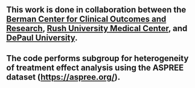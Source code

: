 ## This work is done in collaboration between the [Berman Center for Clinical Outcomes and Research](https://nam10.safelinks.protection.outlook.com/?url=https%3A%2F%2Fwww.hhrinstitute.org%2Four-research%2Fberman-center-for-clinical-outcomes-and-research%2F&data=05%7C02%7CGTZIMAS%40depaul.edu%7C42536921aa5c42fdc4ee08dc63baeedf%7C750d3a3f1f464da28a647605e75ea2f9%7C0%7C0%7C638494901717300845%7CUnknown%7CTWFpbGZsb3d8eyJWIjoiMC4wLjAwMDAiLCJQIjoiV2luMzIiLCJBTiI6Ik1haWwiLCJXVCI6Mn0%3D%7C0%7C%7C%7C&sdata=n%2BLLD3%2FXqlMaVbBfzsH9xvJhIkvl5j5zN3DOyg5stGg%3D&reserved=0), [Rush University Medical Center](https://www.rush.edu/), and [DePaul University](https://www.depaul.edu/Pages/default.aspx). 
## The code performs subgroup for heterogeneity of treatment effect analysis using the ASPREE dataset (https://aspree.org/).
